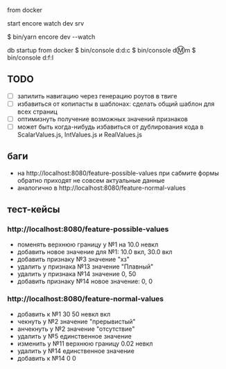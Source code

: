 from docker

start encore watch dev srv

$ bin/yarn encore dev --watch


db startup
from docker
$ bin/console d:d:c
$ bin/console d:m:m
$ bin/console d:f:l

## TODO

- [ ] запилить навигацию через генерацию роутов в твиге
- [ ] избавиться от копипасты в шаблонах: сделать общий шаблон для всех страниц
- [ ] оптимизнуть получение возможных значений признаков
- [ ] может быть когда-нибудь избавиться от дублирования кода в ScalarValues.js, IntValues.js и RealValues.js

## баги

- на http://localhost:8080/feature-possible-values при сабмите формы обратно приходят не совсем актуальные данные
- аналогично в http://localhost:8080/feature-normal-values


## тест-кейсы

### http://localhost:8080/feature-possible-values

- поменять верхнюю границу у №1 на 10.0 невкл
- добавить новое значение для №1: 10.0 вкл, 30.0 вкл
- добавить признаку №3 значение "хз"
- удалить у признака №13 значение "Плавный"
- удалить у признака №14 значение 0, 50
- добавить признаку №14 новое значение: 0, 0

### http://localhost:8080/feature-normal-values

- добавить к №1 30 50 невкл вкл
- чекнуть у №2 значение "прерывистый"
- анчекнуть у №2 значение "отсутствие"
- удалить у №5 единственное значение
- изменить у №11 верхнюю границу 0.02 невкл
- удалить у №14 единственное значение
- добавить к №14 0 0

